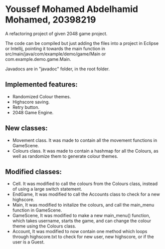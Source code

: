 # Youssef Mohamed Abdelhamid Mohamed, 20398219

A refactoring project of given 2048 game project.

The code can be compiled but just adding the files into a project in Eclipse or Intellij, pointing it towards the main function in src/main/java/com/example/demo/game/Main or com.example.demo.game.Main.

Javadocs are in "javadoc" folder, in the root folder.

## Implemented features:
- Randomized Colour themes.
- Highscore saving.
- Retry button.
- 2048 Game Engine.

## New classes:
- Movement class. It was made to contain all the movement functions in GameScene.
- Colours class. It was made to contain a hashmap for all the Colours, as well as randomize them to generate colour themes.

## Modified classes:
- Cell. It was modified to call the colours from the Colours class, instead of using a large switch statement.
- EndGame, It was modified to call the Accounts class to check for a new highscore.
- Main, It was modified to initalize the colours, and call the main_menu function in GameScene.
- GameScene, It was modified to make a new main_menu() function, which takes username, starts the game, and can change the colour theme using the Colours class.
- Account, It was modified to now contain one method which loops through highscore.txt to check for new user, new highscore, or if the user is a Guest.
